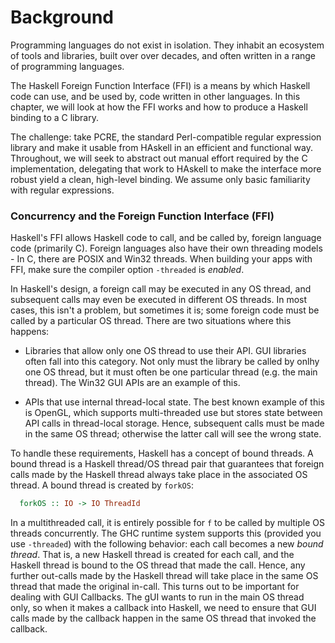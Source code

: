 # Background

Programming languages do not exist in isolation. They inhabit an ecosystem of
tools and libraries, built over over decades, and often written in a range of
programming languages. 

The Haskell Foreign Function Interface (FFI) is a means by which Haskell code
can use, and be used by, code written in other languages. In this chapter, we
will look at how the FFI works and how to produce a Haskell binding to a C
library.

The challenge: take PCRE, the standard Perl-compatible regular expression
library and make it usable from HAskell in an efficient and functional way.
Throughout, we will seek to abstract out manual effort required by the C
implementation, delegating that work to HAskell to make the interface more
robust yield a clean, high-level binding. We assume only basic familiarity with
regular expressions.

### Concurrency and the Foreign Function Interface (FFI)

Haskell's FFI allows Haskell code to call, and be called by, foreign language
code (primarily C). Foreign languages also have their own threading models - In
C, there are POSIX and Win32 threads. When building your apps with FFI, make
sure the compiler option `-threaded` is _enabled_.

In Haskell's design, a foreign call may be executed in any OS thread, and
subsequent calls may even be executed in different OS threads. In most cases,
this isn't a problem, but sometimes it is; some foreign code must be called by
a particular OS thread. There are two situations where this happens:

- Libraries that allow only one OS thread to use their API. GUI libraries often
  fall into this category. Not only must the library be called by onlhy one OS
  thread, but it must often be one particular thread (e.g. the main thread).
  The Win32 GUI APIs are an example of this.

- APIs that use internal thread-local state. The best known example of this is
  OpenGL, which supports multi-threaded use but stores state between API calls
  in thread-local storage. Hence, subsequent calls must be made in the same OS
  thread; otherwise the latter call will see the wrong state.

To handle these requirements, Haskell has a concept of bound threads. A bound
thread is a Haskell thread/OS thread pair that guarantees that foreign calls
made by the Haskell thread always take place in the associated OS thread. A
bound thread is created by `forkOS`:

```haskell
  forkOS :: IO -> IO ThreadId
```

In a multithreaded call, it is entirely possible for `f` to be called by
multiple OS threads concurrently. The GHC runtime system supports this
(provided you use `-threaded`) with the following behavior: each call becomes a
new _bound thread_. That is, a new Haskell thread is created for each call, and
the Haskell thread is bound to the OS thread that made the call. Hence, any
further out-calls made by the Haskell thread will take place in the same OS
thread that made the original in-call. This turns out to be important for
dealing with GUI Callbacks. The gUI wants to run in the main OS thread only, so
when it makes a callback into Haskell, we need to ensure that GUI calls made by
the callback happen in the same OS thread that invoked the callback.


